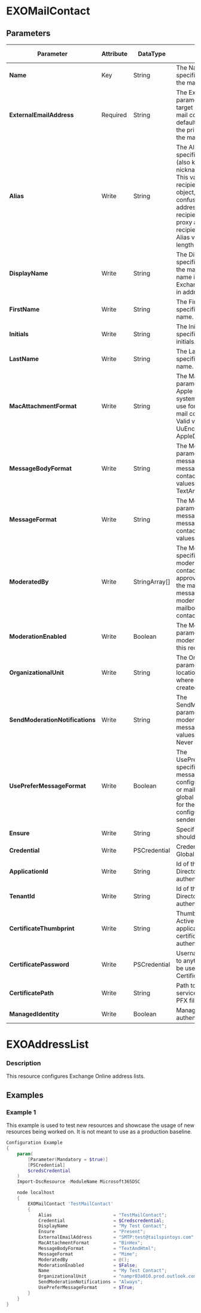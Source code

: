 ﻿# EXOMailContact

## Parameters

| Parameter | Attribute | DataType | Description | Allowed Values |
| --- | --- | --- | --- | --- |
| **Name** | Key | String | The Name parameter specifies a unique name for the mail contact. ||
| **ExternalEmailAddress** | Required | String | The ExternalEmailAddress parameter specifies the target email address of the mail contact or mail user. By default, this value is used as the primary email address of the mail contact or mail user. ||
| **Alias** | Write | String | The Alias parameter specifies the Exchange alias (also known as the mail nickname) for the recipient. This value identifies the recipient as a mail-enabled object, and shouldn't be confused with multiple email addresses for the same recipient (also known as proxy addresses). A recipient can have only one Alias value. The maximum length is 64 characters. ||
| **DisplayName** | Write | String | The DisplayName parameter specifies the display name of the mail contact. The display name is visible in the Exchange admin center and in address lists.  ||
| **FirstName** | Write | String | The FirstName parameter specifies the user's first name. ||
| **Initials** | Write | String | The Initials parameter specifies the user's middle initials. ||
| **LastName** | Write | String | The LastName parameter specifies the user's last name. ||
| **MacAttachmentFormat** | Write | String | The MacAttachmentFormat parameter specifies the Apple Macintosh operating system attachment format to use for messages sent to the mail contact or mail user. Valid values are: BinHex, UuEncode, AppleSingle, AppleDouble |BinHex, UuEncode, AppleSingle, AppleDouble|
| **MessageBodyFormat** | Write | String | The MessageBodyFormat parameter specifies the message body format for messages sent to the mail contact or mail user. Valid values are: Text, Html, TextAndHtml |Text, Html, TextAndHtml|
| **MessageFormat** | Write | String | The MessageFormat parameter specifies the message format for messages sent to the mail contact or mail user. Valid values are: Mime, Text |Mime, Text|
| **ModeratedBy** | Write | StringArray[] | The ModeratedBy parameter specifies one or more moderators for this mail contact. A moderator approves messages sent to the mail contact before the messages are delivered. A moderator must be a mailbox, mail user, or mail contact in your organization. ||
| **ModerationEnabled** | Write | Boolean | The ModerationEnabled parameter specifies whether moderation is enabled for this recipient. ||
| **OrganizationalUnit** | Write | String | The OrganizationalUnit parameter specifies the location in Active Directory where the new contact is created. ||
| **SendModerationNotifications** | Write | String | The SendModerationNotifications parameter specifies when moderation notification messages are sent. Valid values are: ALways, Internal, Never |Always, Internal, Never|
| **UsePreferMessageFormat** | Write | Boolean | The UsePreferMessageFormat specifies whether the message format settings configured for the mail user or mail contact override the global settings configured for the remote domain or configured by the message sender ||
| **Ensure** | Write | String | Specifies if this Contact should exist. |Present, Absent|
| **Credential** | Write | PSCredential | Credentials of the Exchange Global Admin ||
| **ApplicationId** | Write | String | Id of the Azure Active Directory application to authenticate with. ||
| **TenantId** | Write | String | Id of the Azure Active Directory tenant used for authentication. ||
| **CertificateThumbprint** | Write | String | Thumbprint of the Azure Active Directory application's authentication certificate to use for authentication. ||
| **CertificatePassword** | Write | PSCredential | Username can be made up to anything but password will be used for CertificatePassword ||
| **CertificatePath** | Write | String | Path to certificate used in service principal usually a PFX file. ||
| **ManagedIdentity** | Write | Boolean | Managed ID being used for authentication. ||

# EXOAddressList

### Description

This resource configures Exchange Online address lists.

## Examples

### Example 1

This example is used to test new resources and showcase the usage of new resources being worked on.
It is not meant to use as a production baseline.

```powershell
Configuration Example
{
    param(
        [Parameter(Mandatory = $true)]
        [PSCredential]
        $credsCredential
    )
    Import-DscResource -ModuleName Microsoft365DSC

    node localhost
    {
        EXOMailContact 'TestMailContact'
        {
            Alias                       = "TestMailContact";
            Credential                  = $Credscredential;
            DisplayName                 = "My Test Contact";
            Ensure                      = "Present";
            ExternalEmailAddress        = "SMTP:test@tailspintoys.com";
            MacAttachmentFormat         = "BinHex";
            MessageBodyFormat           = "TextAndHtml";
            MessageFormat               = "Mime";
            ModeratedBy                 = @();
            ModerationEnabled           = $False;
            Name                        = "My Test Contact";
            OrganizationalUnit          = "nampr03a010.prod.outlook.com/Microsoft Exchange Hosted Organizations/$OrganizationName";
            SendModerationNotifications = "Always";
            UsePreferMessageFormat      = $True;
        }
    }
}
```

